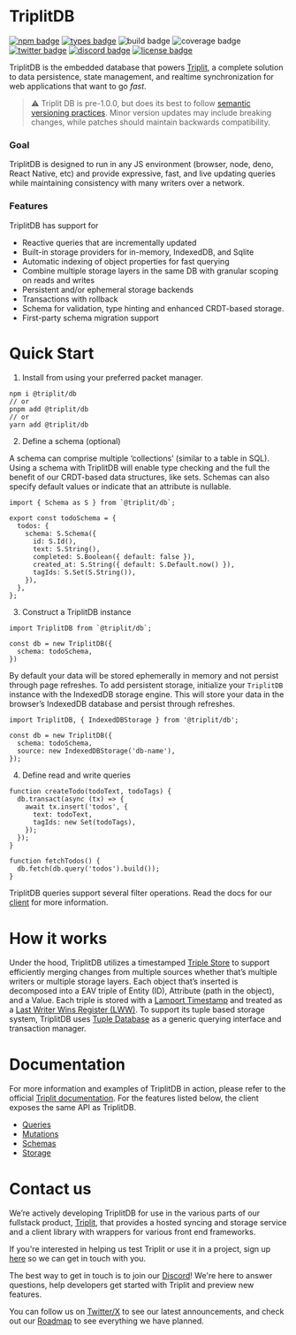 # TriplitDB

[![npm badge](https://img.shields.io/npm/v/@triplit/db)](https://www.npmjs.com/package/@triplit/db)
[![types badge](https://img.shields.io/npm/types/@triplit/db)](https://www.triplit.dev/docs/schemas)
![build badge](https://github.com/aspen-cloud/triplit/actions/workflows/build-db.yml/badge.svg)
![coverage badge](https://img.shields.io/endpoint?url=https://gist.githubusercontent.com/pbohlman/f5f2c109373b081a8d894d8289f135e3/raw/triplit_coverage.json)
[![twitter badge](https://img.shields.io/badge/twitter-%40triplit__dev-1DA1F2)](https://twitter.com/triplit_dev)
[![discord badge](https://img.shields.io/discord/1138467878623006720?label=discord&color=5969EA)](https://discord.gg/q89sGWHqQ5)
[![license badge](https://img.shields.io/github/license/aspen-cloud/triplit)](https://github.com/aspen-cloud/triplit/blob/main/LICENSE)

TriplitDB is the embedded database that powers [Triplit](https://triplit.dev/), a complete solution to data persistence, state management, and realtime synchronization for web applications that want to go _fast_.

> ⚠️ Triplit DB is pre-1.0.0, but does its best to follow [semantic versioning practices](https://semver.org/). Minor version updates may include breaking changes, while patches should maintain backwards compatibility.

### Goal

TriplitDB is designed to run in any JS environment (browser, node, deno, React Native, etc) and provide expressive, fast, and live updating queries while maintaining consistency with many writers over a network.

### Features

TriplitDB has support for

- Reactive queries that are incrementally updated
- Built-in storage providers for in-memory, IndexedDB, and Sqlite
- Automatic indexing of object properties for fast querying
- Combine multiple storage layers in the same DB with granular scoping on reads and writes
- Persistent and/or ephemeral storage backends
- Transactions with rollback
- Schema for validation, type hinting and enhanced CRDT-based storage.
- First-party schema migration support

# Quick Start

1. Install from using your preferred packet manager.

```
npm i @triplit/db
// or
pnpm add @triplit/db
// or
yarn add @triplit/db
```

2. Define a schema (optional)

A schema can comprise multiple ‘collections’ (similar to a table in SQL). Using a schema with TriplitDB will enable type checking and the full the benefit of our CRDT-based data structures, like sets. Schemas can also specify default values or indicate that an attribute is nullable.

```tsx
import { Schema as S } from `@triplit/db`;

export const todoSchema = {
  todos: {
    schema: S.Schema({
      id: S.Id(),
      text: S.String(),
      completed: S.Boolean({ default: false }),
      created_at: S.String({ default: S.Default.now() }),
      tagIds: S.Set(S.String()),
    }),
  },
};
```

3. Construct a TriplitDB instance

```tsx
import TriplitDB from `@triplit/db`;

const db = new TriplitDB({
  schema: todoSchema,
})
```

By default your data will be stored ephemerally in memory and not persist through page refreshes. To add persistent storage, initialize your `TriplitDB` instance with the IndexedDB storage engine. This will store your data in the browser’s IndexedDB database and persist through refreshes.

```tsx
import TriplitDB, { IndexedDBStorage } from '@triplit/db';

const db = new TriplitDB({
  schema: todoSchema,
  source: new IndexedDBStorage('db-name'),
});
```

4. Define read and write queries

```tsx
function createTodo(todoText, todoTags) {
  db.transact(async (tx) => {
    await tx.insert('todos', {
      text: todoText,
      tagIds: new Set(todoTags),
    });
  });
}

function fetchTodos() {
  db.fetch(db.query('todos').build());
}
```

TriplitDB queries support several filter operations. Read the docs for our [client](https://www.triplit.dev/docs/client) for more information.

# How it works

Under the hood, TriplitDB utilizes a timestamped [Triple Store](https://en.wikipedia.org/wiki/Triplestore) to support efficiently merging changes from multiple sources whether that’s multiple writers or multiple storage layers. Each object that’s inserted is decomposed into a EAV triple of Entity (ID), Attribute (path in the object), and a Value. Each triple is stored with a [Lamport Timestamp](https://en.wikipedia.org/wiki/Lamport_timestamp) and treated as a [Last Writer Wins Register (LWW)](https://github.com/pfrazee/crdt_notes#last-writer-wins-register-lww-register). To support its tuple based storage system, TriplitDB uses [Tuple Database](https://github.com/ccorcos/tuple-database/) as a generic querying interface and transaction manager.

# Documentation

For more information and examples of TriplitDB in action, please refer to the official [Triplit documentation](https://wwww.triplit.dev/docs). For the features listed below, the client exposes the same API as TriplitDB.

- [Queries](https://www.triplit.dev/docs/client/query)
- [Mutations](https://www.triplit.dev/docs/client/insert)
- [Schemas](https://www.triplit.dev/docs/schemas)
- [Storage](https://www.triplit.dev/docs/client/storage)

# Contact us

We’re actively developing TriplitDB for use in the various parts of our fullstack product, [Triplit](https://www.triplit.dev), that provides a hosted syncing and storage service and a client library with wrappers for various front end frameworks.

If you're interested in helping us test Triplit or use it in a project, sign up [here](https://www.triplit.dev/waitlist) so we can get in touch with you.

The best way to get in touch is to join our [Discord](https://discord.gg/MRhJXkWV)! We're here to answer questions, help developers get started with Triplit and preview new features.

You can follow us on [Twitter/X](https://twitter.com/triplit_dev) to see our latest announcements, and check out our [Roadmap](https://www.triplit.dev/roadmap) to see everything we have planned.
